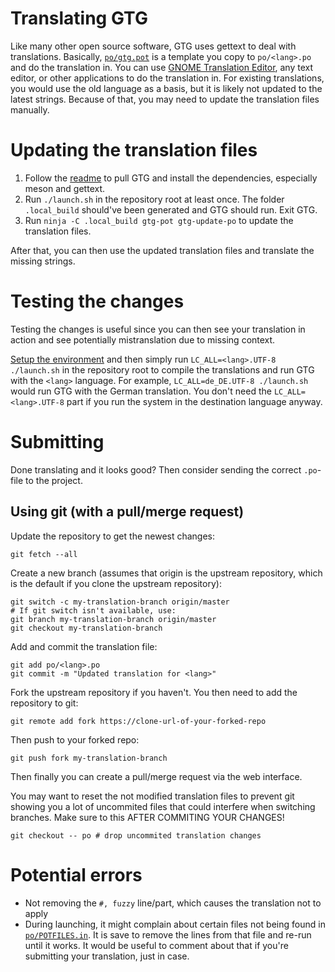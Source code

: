 # Translating GTG

Like many other open source software, GTG uses gettext to deal with translations.
Basically, [`po/gtg.pot`][gtg-pot] is a template you copy to `po/<lang>.po` and do the translation in.
You can use [GNOME Translation Editor][gtranslator], any text editor, or other applications to do the translation in.
For existing translations, you would use the old language as a basis, but it is likely not updated to the latest strings.
Because of that, you may need to update the translation files manually.

[gtg-pot]: ../../po/gtg.pot
[gtranslator]: https://wiki.gnome.org/Apps/Gtranslator/
[gettext-plural]: https://www.gnu.org/software/gettext/manual/html_node/Translating-plural-forms.html#Translating-plural-forms

# Updating the translation files

1. Follow the [readme][readme] to pull GTG and install the dependencies, especially meson and gettext.
2. Run `./launch.sh` in the repository root at least once. The folder `.local_build` should've been generated and GTG should run. Exit GTG.
3. Run `ninja -C .local_build gtg-pot gtg-update-po` to update the translation files.

[readme]: ../../README.md

After that, you can then use the updated translation files and translate the missing strings.

# Testing the changes

Testing the changes is useful since you can then see your translation in action and see potentially mistranslation due to missing context.

[Setup the environment][readme] and then simply run `LC_ALL=<lang>.UTF-8 ./launch.sh` in the repository root to compile the translations and run GTG with the `<lang>` language.
For example, `LC_ALL=de_DE.UTF-8 ./launch.sh` would run GTG with the German translation.
You don't need the `LC_ALL=<lang>.UTF-8` part if you run the system in the destination language anyway.

# Submitting

Done translating and it looks good?
Then consider sending the correct `.po`-file to the project.

## Using git (with a pull/merge request)

Update the repository to get the newest changes:

    git fetch --all

Create a new branch (assumes that origin is the upstream repository, which is the default if you clone the upstream repository):

    git switch -c my-translation-branch origin/master
    # If git switch isn't available, use:
    git branch my-translation-branch origin/master
    git checkout my-translation-branch

Add and commit the translation file:

    git add po/<lang>.po
    git commit -m "Updated translation for <lang>"

Fork the upstream repository if you haven't.
You then need to add the repository to git:

    git remote add fork https://clone-url-of-your-forked-repo

Then push to your forked repo:

    git push fork my-translation-branch

Then finally you can create a pull/merge request via the web interface.

You may want to reset the not modified translation files to prevent git showing you a lot of uncommited files that could interfere when switching branches.
Make sure to this AFTER COMMITING YOUR CHANGES!

    git checkout -- po # drop uncommited translation changes

# Potential errors

* Not removing the `#, fuzzy` line/part, which causes the translation not to apply
* During launching, it might complain about certain files not being found in [`po/POTFILES.in`][POTFILES.IN].
  It is save to remove the lines from that file and re-run until it works.
  It would be useful to comment about that if you're submitting your translation, just in case.

[POTFILES.IN]: ../../po/POTFILES.in
